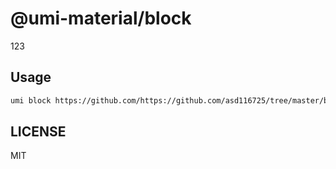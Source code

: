 # @umi-material/block

123

## Usage

```sh
umi block https://github.com/https://github.com/asd116725/tree/master/block
```

## LICENSE

MIT
